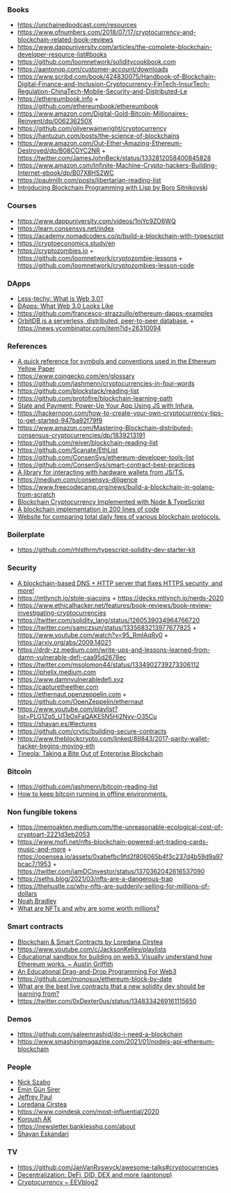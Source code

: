 ### Books

- https://unchainedpodcast.com/resources
- https://www.ofnumbers.com/2018/07/17/cryptocurrency-and-blockchain-related-book-reviews
- https://www.dappuniversity.com/articles/the-complete-blockchain-developer-resource-list#books
- https://github.com/loomnetwork/soliditycookbook.com
- https://aantonop.com/customer-account/downloads
- https://www.scribd.com/book/424830075/Handbook-of-Blockchain-Digital-Finance-and-Inclusion-Cryptocurrency-FinTech-InsurTech-Regulation-ChinaTech-Mobile-Security-and-Distributed-Le
- https://ethereumbook.info + https://github.com/ethereumbook/ethereumbook
- https://www.amazon.com/Digital-Gold-Bitcoin-Millionaires-Reinvent/dp/006236250X
- https://github.com/oliverwainwright/cryptocurrency
- https://hantuzun.com/posts/the-science-of-blockchains
- https://www.amazon.com/Out-Ether-Amazing-Ethereum-Destroyed/dp/B08CGYC2NR + https://twitter.com/JamesJohnBeck/status/1332812058400845828
- https://www.amazon.com/Infinite-Machine-Crypto-hackers-Building-Internet-ebook/dp/B07X8HS2WC
- https://paulmillr.com/posts/libertarian-reading-list
- [Introducing Blockchain Programming with Lisp by Boro Sitnikovski](https://leanpub.com/gibl)

### Courses

- https://www.dappuniversity.com/videos/1njYc9ZO6WQ
- https://learn.consensys.net/index
- https://academy.nomadcoders.co/p/build-a-blockchain-with-typescript
- https://cryptoeconomics.study/en
- https://cryptozombies.io + https://github.com/loomnetwork/cryptozombie-lessons + https://github.com/loomnetwork/cryptozombies-lesson-code

### DApps 

- [Less-techy: What is Web 3.0?](http://gavwood.com/web3lt.html)
- [ĐApps: What Web 3.0 Looks Like](http://gavwood.com/dappsweb3.html)
- https://github.com/francesco-strazzullo/ethereum-dapps-examples
- [OrbitDB is a serverless, distributed, peer-to-peer database.](https://orbitdb.org) + https://news.ycombinator.com/item?id=26310094

### References

- [A quick reference for symbols and conventions used in the Ethereum Yellow Paper](https://github.com/benjaminion/YellowPaper_CheatSheet)
- https://www.coingecko.com/en/glossary
- https://github.com/jashmenn/cryptocurrencies-in-four-words
- https://github.com/blockstack/reading-list
- https://github.com/protofire/blockchain-learning-path
- [State and Payment: Power-Up Your App Using JS with Infura.](https://mail.google.com/mail/u/0/#inbox/FMfcgxwHMjrrrtKtSvHRVtLzFGlpqBzn)
- https://hackernoon.com/how-to-create-your-own-cryptocurrency-tips-to-get-started-947ba92f79f9
- https://www.amazon.com/Mastering-Blockchain-distributed-consensus-cryptocurrencies/dp/1839213191
- https://github.com/reiver/blockchain-reading-list
- https://github.com/Scanate/EthList
- https://github.com/ConsenSys/ethereum-developer-tools-list
- https://github.com/ConsenSys/smart-contract-best-practices
- [A library for interacting with hardware wallets from JS/TS.](https://github.com/shapeshift/hdwallet)
- https://medium.com/consensys-diligence
- https://www.freecodecamp.org/news/build-a-blockchain-in-golang-from-scratch
- [Blockchain Cryptocurrency Implemented with Node & TypeScript](https://github.com/fireship-io/node-blockchain)
- [A blockchain implementation in 200 lines of code](https://github.com/lhartikk/naivechain)
- [Website for comparing total daily fees of various blockchain protocols.](https://github.com/dmihal/crypto-fees)

### Boilerplate

- https://github.com/rhlsthrm/typescript-solidity-dev-starter-kit

### Security

- [A blockchain-based DNS + HTTP server that fixes HTTPS security, and more!](https://github.com/okTurtles/dnschain)
- https://mtlynch.io/stole-siacoins + https://decks.mtlynch.io/nerds-2020
- https://www.ethicalhacker.net/features/book-reviews/book-review-investigating-cryptocurrencies
- https://twitter.com/solidity_lang/status/1260539034964766720
- https://twitter.com/samczsun/status/1335683213977677825 + https://www.youtube.com/watch?v=95_RmIAqRy0 + https://arxiv.org/abs/2009.14021
- https://drdr-zz.medium.com/write-ups-and-lessons-learned-from-damn-vulnerable-defi-caa95d2678ec
- https://twitter.com/msolomon44/status/1334902739273306112
- https://iphelix.medium.com
- https://www.damnvulnerabledefi.xyz
- https://capturetheether.com
- https://ethernaut.openzeppelin.com + https://github.com/OpenZeppelin/ethernaut
- https://www.youtube.com/playlist?list=PLG1Zq5_UTbOxFaQAKE5N5Hi2Nvv-O35Cu
- https://shayan.es/#lectures
- https://github.com/crytic/building-secure-contracts
- https://www.theblockcrypto.com/linked/89843/2017-parity-wallet-hacker-begins-moving-eth
- [Tineola: Taking a Bite Out of Enterprise Blockchain](https://github.com/tineola/tineola)


### Bitcoin

- https://github.com/jashmenn/bitcoin-reading-list
- [How to keep bitcoin running in offline environments.](https://twitter.com/nwoodfine/status/1214238101796638721)

### Non fungible tokens

- https://memoakten.medium.com/the-unreasonable-ecological-cost-of-cryptoart-2221d3eb2053
- https://www.mofi.net/nfts-blockchain-powered-art-trading-cards-music-and-more + https://opensea.io/assets/0xabefbc9fd2f806065b4f3c237d4b59d9a97bcac7/1953 + https://twitter.com/iamDCinvestor/status/1370362042616537090
- https://seths.blog/2021/03/nfts-are-a-dangerous-trap
- https://thehustle.co/why-nfts-are-suddenly-selling-for-millions-of-dollars
- [Noah Bradley](https://rarible.com/thesinofman)
- [What are NFTs and why are some worth millions?](https://www.bbc.com/news/technology-56371912)

### Smart contracts

- [Blockchain & Smart Contracts by Loredana Cirstea](https://www.youtube.com/playlist?list=PL323JufuD9JDCW5Nl2gM8fCDm8Om3lsLA)
- https://www.youtube.com/c/JacksonKelley/playlists
- [Educational sandbox for building on web3. Visually understand how Ethereum works. ~ Austin Griffith](https://www.youtube.com/playlist?list=PLJz1HruEnenCXH7KW7wBCEBnBLOVkiqIi)
- [An Educational Drag-and-Drop Programming For Web3](https://eth.build)
- https://github.com/monosux/ethereum-block-by-date
- [What are the best live contracts  that a new solidity dev should be learning from?](https://twitter.com/musatheredguard/status/1340344406260535296)
- https://twitter.com/0xDexter0us/status/1348334269161115650

### Demos

- https://github.com/saleemrashid/do-i-need-a-blockchain
- https://www.smashingmagazine.com/2021/01/nodejs-api-ethereum-blockchain

### People

- [Nick Szabo](http://unenumerated.blogspot.com)
- [Emin Gün Sirer](https://hackingdistributed.com)
- [Jeffrey Paul](https://sneak.berlin/20190521/writing-is-hard-for-me)
- [Loredana Cirstea](https://twitter.com/lorecirstea)
- https://www.coindesk.com/most-influential/2020
- [Koroush AK](https://koroushak.substack.com/about)
- https://newsletter.banklesshq.com/about
- [Shayan Eskandari](https://medium.com/@sbetamc)

### TV

- https://github.com/JanVanRyswyck/awesome-talks#cryptocurrencies
- [Decentralization: DeFi, DID, DEX and more (aantonop)](https://www.youtube.com/playlist?list=PLPQwGV1aLnTsWvo0ieJLN-UINWUjr10a7)
- [Cryptocurrency ~  EEVblog2](https://www.youtube.com/playlist?list=PL24OiKqd2iN-OmtJC-r71geFQggMFXTFp)
